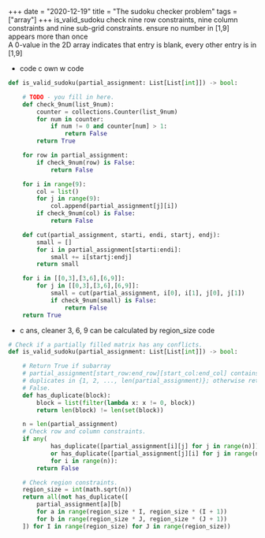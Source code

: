 +++ 
date = "2020-12-19"
title = "The sudoku checker problem"
tags = ["array"]
+++
is_valid_sudoku
check nine row constraints, nine column constraints and nine sub-grid constraints. ensure no number in [1,9] appears more than once  
A 0-value in the 2D array indicates that entry is blank, every other entry is in [1,9]
- code
c own w
code
```python
def is_valid_sudoku(partial_assignment: List[List[int]]) -> bool:

    # TODO - you fill in here.
    def check_9num(list_9num):
        counter = collections.Counter(list_9num)
        for num in counter:
            if num != 0 and counter[num] > 1:
                return False
        return True

    for row in partial_assignment:
        if check_9num(row) is False:
            return False

    for i in range(9):
        col = list()
        for j in range(9):
            col.append(partial_assignment[j][i])
        if check_9num(col) is False:
            return False

    def cut(partial_assignment, starti, endi, startj, endj):
        small = []
        for i in partial_assignment[starti:endi]:
            small += i[startj:endj]
        return small

    for i in [[0,3],[3,6],[6,9]]:
        for j in [[0,3],[3,6],[6,9]]:
            small = cut(partial_assignment, i[0], i[1], j[0], j[1])
            if check_9num(small) is False:
                return False
    return True
```
- c ans, cleaner
3, 6, 9 can be calculated by region_size
code
```python
# Check if a partially filled matrix has any conflicts.
def is_valid_sudoku(partial_assignment: List[List[int]]) -> bool:

    # Return True if subarray
    # partial_assignment[start_row:end_row][start_col:end_col] contains any
    # duplicates in {1, 2, ..., len(partial_assignment)}; otherwise return
    # False.
    def has_duplicate(block):
        block = list(filter(lambda x: x != 0, block))
        return len(block) != len(set(block))

    n = len(partial_assignment)
    # Check row and column constraints.
    if any(
            has_duplicate([partial_assignment[i][j] for j in range(n)])
            or has_duplicate([partial_assignment[j][i] for j in range(n)])
            for i in range(n)):
        return False

    # Check region constraints.
    region_size = int(math.sqrt(n))
    return all(not has_duplicate([
        partial_assignment[a][b]
        for a in range(region_size * I, region_size * (I + 1))
        for b in range(region_size * J, region_size * (J + 1))
    ]) for I in range(region_size) for J in range(region_size))
```

